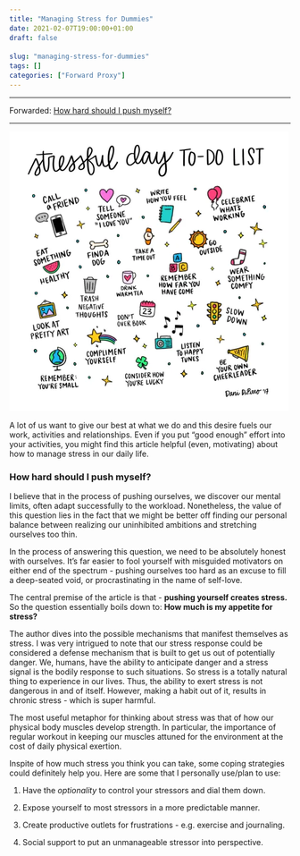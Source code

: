 ```yaml
---
title: "Managing Stress for Dummies"
date: 2021-02-07T19:00:00+01:00
draft: false

slug: "managing-stress-for-dummies"
tags: []
categories: ["Forward Proxy"]
---
```


---
Forwarded: [How hard should I push myself?](https://every.to/superorganizers/how-hard-should-i-push-myself)

---

![To-Do List](cover.webp 'A selfcare to-do list')

A lot of us want to give our best at what we do and this desire fuels our work, activities and relationships. Even if you put “good enough” effort into your activities, you might find this article helpful (even, motivating) about how to manage stress in our daily life.

### How hard should I push myself?

I believe that in the process of pushing ourselves, we discover our mental limits, often adapt successfully to the workload. Nonetheless, the value of this question lies in the fact that we might be better off finding our personal balance between realizing our uninhibited ambitions and stretching ourselves too thin.

In the process of answering this question, we need to be absolutely honest with ourselves. It’s far easier to fool yourself with misguided motivators on either end of the spectrum - pushing ourselves too hard as an excuse to fill a deep-seated void, or procrastinating in the name of self-love.

The central premise of the article is that - **pushing yourself creates stress.**
So the question essentially boils down to: **How much is my appetite for stress?**

The author dives into the possible mechanisms that manifest themselves as stress. I was very intrigued to note that our stress response could be considered a defense mechanism that is built to get us out of potentially danger. We, humans, have the ability to anticipate danger and a stress signal is the bodily response to such situations. So stress is a totally natural thing to experience in our lives. Thus, the ability to exert stress is not dangerous in and of itself. However, making a habit out of it, results in chronic stress - which is super harmful.

The most useful metaphor for thinking about stress was that of how our physical body muscles develop strength. In particular, the importance of regular workout in keeping our muscles attuned for the environment at the cost of daily physical exertion.

Inspite of how much stress you think you can take, some coping strategies could definitely help you. Here are some that I personally use/plan to use:

1. Have the _optionality_ to control your stressors and dial them down.

2. Expose yourself to most stressors in a more predictable manner.

3. Create productive outlets for frustrations - e.g. exercise and journaling.

4. Social support to put an unmanageable stressor into perspective.

